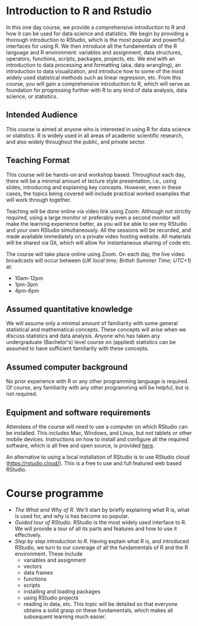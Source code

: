 # Introduction to R and Rstudio

In this one day course, we provide a comprehensive introduction to R and how it can be used for data science and statistics.
We begin by providing a thorough introduction to RStudio, which is the most popular and powerful interfaces for using R.
We then introduce all the fundamentals of the R language and R environment: variables and assignment, data structures, operators, functions, scripts, packages, projects, etc.
We end with an introduction to data processing and formatting (aka, data wrangling), an introduction to data visualization, and introduce how to some of the most widely used statistical methods such as linear regression, etc. 
From this course, you will gain a comprehensive introduction to R, which will serve as foundation for progressing further with R to any kind of data analysis, data science, or statistics.

## Intended Audience

This course is aimed at anyone who is interested in using R for data science or statistics.
R is widely used in all areas of academic scientific research, and also widely throughout the public, and private sector.

## Teaching Format

This course will be hands-on and workshop based.
Throughout each day, there will be a minimal amount of lecture style presentation, i.e., using slides, introducing and explaining key concepts.
However, even in these cases, the topics being covered will include practical worked examples that will work through together.

Teaching will be done online via video link using Zoom. 
Although not strictly required, using a large monitor or preferably even a second monitor will make the learning experience better, as you will be able to see my RStudio and your own RStudio simultaneously. 
All the sessions will be recorded, and made available immediately on a private video hosting website. 
All materials will be shared via Git, which will allow for instantaneous sharing of code etc.

The course will take place online using Zoom. On each day, the live video broadcasts will occur between (*UK local time; British Summer Time; UTC+1*) at:

* 10am-12pm
* 1pm-3pm
* 4pm-6pm

## Assumed quantitative knowledge

We will assume only a minimal amount of familiarity with some general statistical and mathematical concepts.
These concepts will arise when we discuss statistics and data analysis.
Anyone who has taken any undergraduate (Bachelor's) level course on (applied) statistics can be assumed to have sufficient familiarity with these concepts.

## Assumed computer background

No prior experience with R or any other programming language is required.
Of course, any familiarity with any other programming will be helpful, but is not required.  

## Equipment and software requirements

Attendees of the course will need to use a computer on which RStudio can be installed.
This includes Mac, Windows, and Linux, but not tablets or other mobile devices.
Instructions on how to install and configure all the required software, which is all free and open source, is provided [here](software.md). 

An alternative to using a local installation of RStudio is to use RStudio cloud (https://rstudio.cloud/).
This is a free to use and full featured web based RStudio.

# Course programme 

* *The What and Why of R*. We'll start by briefly explaining what R is, what is used for, and why is has become so popular.
* *Guided tour of RStudio*. RStudio is the most widely used interface to R. We will provide a tour of all its parts and features and how to use it effectively.
* *Step by step introduction to R*. Having explain what R is, and introduced RStudio, we turn to our coverage of all the fundamentals of R and the R environment. These include 
    * variables and assignment
    * vectors
    * data frames
    * functions 
    * scripts
    * installing and loading packages
    * using RStudio projects
    * reading in data, etc. 
    This topic will be detailed so that everyone obtains a solid grasp on these fundamentals, which makes all subsequent learning much easier.


